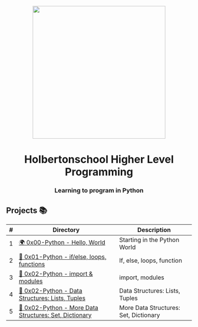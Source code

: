 <p align="center">
  <img src="https://www.holbertonschool.com/holberton-logo.png" width="360"/>
    <br>
<h1 align="center">Holbertonschool Higher Level Programming</h1>
<h3 align="center">Learning to program in Python</h3>

## Projects 📚
#|Directory|Description
---|---|---
1|[🌍 0x00-Python - Hello, World](./0x00-hello_world)| Starting in the Python World
2|[🔄 0x01-Python - if/else, loops, functions](./0x01-variables_if_else_while)| If, else, loops, function
3|[💽 0x02-Python - import & modules](./0x02-functions_nested_loops)| import, modules
4|[📑 0x02-Python - Data Structures: Lists, Tuples](./0x02-functions_nested_loops)| Data Structures: Lists, Tuples
5|[📑 0x02-Python - More Data Structures: Set, Dictionary](./0x02-functions_nested_loops)| More Data Structures: Set, Dictionary
